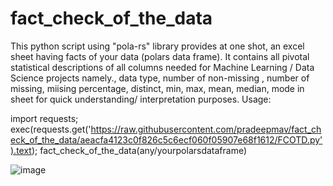 # fact_check_of_the_data
This python script using "pola-rs" library provides at one shot, an excel sheet having facts of your data (polars data frame). It contains all pivotal statistical descriptions of all columns needed for Machine Learning / Data Science projects namely., data type, number of non-missing , number of missing, miising percentage, distinct, min, max, mean, median, mode in sheet for quick understanding/ interpretation purposes.
Usage:

import requests;
exec(requests.get('https://raw.githubusercontent.com/pradeepmav/fact_check_of_the_data/aeacfa4123c0f826c5c6ecf060f05907e68f1612/FCOTD.py').text);
fact_check_of_the_data(any/yourpolarsdataframe)

![image](https://github.com/user-attachments/assets/a010a223-f0d1-416d-866b-fd3dadde04b6)
